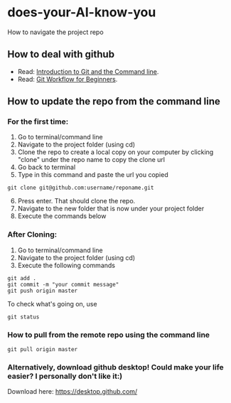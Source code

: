 # does-your-AI-know-you
How to navigate the project repo
## How to deal with github
- Read: [Introduction to Git and the Command line](https://sklise.com/2012/09/22/introduction-to-git/).
- Read: [Git Workflow for Beginners](https://sklise.com/2012/10/07/git-workflow-beginner/).

## How to update the repo from the command line

### For the first time: 

1) Go to terminal/command line
2) Navigate to the project folder (using cd) 
3) Clone the repo to create a local copy on your computer by clicking "clone" under the repo name to copy the clone url 
4) Go back to terminal 
5) Type in this command and paste the url you copied 
```
git clone git@github.com:username/reponame.git
```
6) Press enter. That should clone the repo.
7) Navigate to the new folder that is now under your project folder 
8) Execute the commands below 

### After Cloning:

1) Go to terminal/command line
2) Navigate to the project folder (using cd) 
3) Execute the following commands

```
git add .
git commit -m "your commit message"
git push origin master
```
To check what's going on, use

```
git status
```
### How to pull from the remote repo using the command line
```
git pull origin master
```
### Alternatively, download github desktop! Could make your life easier? I personally don't like it:)
Download here: https://desktop.github.com/
